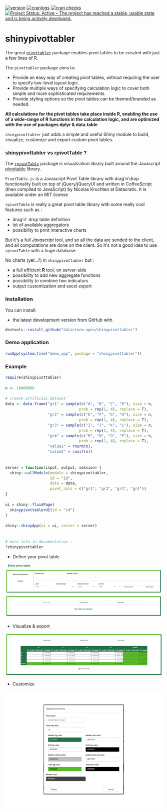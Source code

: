 [![version](http://www.r-pkg.org/badges/version/shinypivottabler)](https://CRAN.R-project.org/package=shinypivottabler)
[![cranlogs](http://cranlogs.r-pkg.org/badges/shinypivottabler)](https://CRAN.R-project.org/package=shinypivottabler)
[![cran checks](https://cranchecks.info/badges/worst/shinypivottabler)](https://cranchecks.info/pkgs/shinypivottabler)
[![Project Status: Active – The project has reached a stable, usable state and is being actively developed.](https://www.repostatus.org/badges/latest/active.svg)](https://www.repostatus.org/#active)

# shinypivottabler

The great [``pivottabler``](http://www.pivottabler.org.uk/index.html) package enables pivot tables to be created with just a few lines of R.

The `pivottabler` package aims to:

-   Provide an easy way of creating pivot tables, without requiring the user to specify low-level layout logic.
-   Provide multiple ways of specifying calculation logic to cover both simple and more sophisticated requirements.
-   Provide styling options so the pivot tables can be themed/branded as needed.

**All calculations for the pivot tables take place inside R, enabling the use of a wide-range of R functions in the calculation logic, and are optimized with the use of packages dplyr & data.table**

`shinypivottabler` just adds a simple and useful Shiny module to build, visualize, customize and export custom pivot tables.

### shinypivottabler vs rpivotTable ?


The [``rpivotTable``](https://github.com/smartinsightsfromdata/rpivotTable) package is visualization library built around the Javascript [pivottable](https://pivottable.js.org/examples/) library.

``PivotTable.js`` is a Javascript Pivot Table library with drag'n'drop functionality built on top of jQuery/jQueryUI and  written in CoffeeScript  (then compiled to JavaScript) by Nicolas Kruchten at Datacratic. It is available under an MIT license

``rpivotTable`` is really a great pivot table library with some really cool features such as : 

- drag'n' drop table definition
- lot of available aggregators
- possibility to print interactive charts

But it's a full *Javascript* tool, and so all the data are sended to the client, and all computations are done on the client. So it's not a good idea to use ``rpivotTable`` with a huge database.

No charts (yet...?) in `shinypivottabler` but : 

- a full efficient **R** tool, on server-side
- possibility to add new aggregate functions
- possibility to combine two indicators
- output customization and excel export

### Installation

You can install:

-   the latest development version from GitHub with

``` r
devtools::install_github("datastorm-open/shinypivottabler")
```

### Demo application

``` r
runApp(system.file("demo_app", package = "shinypivottabler"))
```

### Example

``` r
require(shinypivottabler)

n <- 10000000

# create artificial dataset
data <- data.frame("gr1" = sample(c("A", "B", "C", "D"), size = n,
                                 prob = rep(1, 4), replace = T),
                   "gr2" = sample(c("E", "F", "G", "H"), size = n,
                                 prob = rep(1, 4), replace = T),
                   "gr3" = sample(c("I", "J", "K", "L"), size = n,
                                 prob = rep(1, 4), replace = T),
                   "gr4" = sample(c("M", "N", "O", "P"), size = n,
                                 prob = rep(1, 4), replace = T),
                   "value1" = rnorm(n),
                   "value2" = runif(n))


server = function(input, output, session) {
  shiny::callModule(module = shinypivottabler,
                    id = "id",
                    data = data,
                    pivot_cols = c("gr1", "gr2", "gr3", "gr4"))
}

ui = shiny::fluidPage(
  shinypivottablerUI(id = "id")
)

shiny::shinyApp(ui = ui, server = server)


# more info in documentation : 
?shinypivottabler
```

- Define your pivot table

![](inst/demo_app/www/figures/init_module.PNG)

- Visualize & export

![](inst/demo_app/www/figures/view_table.PNG)

- Customize

![](inst/demo_app/www/figures/theme.PNG)
